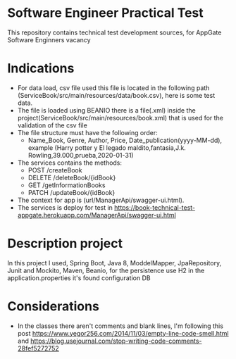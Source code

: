 # Software Engineer Practical Test
This repository contains technical test development sources, for AppGate  Software Enginners vacancy

# Indications
* For data load, csv file used this file is located in the following path (ServiceBook/src/main/resources/data/book.csv), here is some test data.
* The file is loaded using BEANIO there is a file(.xml) inside the project(ServiceBook/src/main/resources/book.xml) that is used for the validation of the csv file
* The file structure must have the following order:
   * Name_Book, Genre, Author, Price, Date_publication(yyyy-MM-dd), example (Harry potter y El legado maldito,fantasia,J.k. Rowling,39.000,prueba,2020-01-31)
* The services contains the methods:
   * POST /createBook
   * DELETE /deleteBook/{idBook}
   * GET /getInformationBooks
   * PATCH /updateBook/{idBook}
 * The context for app is (url/ManagerApi/swagger-ui.html).
 * The services is deploy for test in https://book-technical-test-appgate.herokuapp.com/ManagerApi/swagger-ui.html
# Description project   
In this project I used, Spring Boot, Java 8, ModdelMapper, JpaRepository, Junit and Mockito, Maven, Beanio, for the persistence use H2 in the application.properties it's found configuration DB

# Considerations
* In the classes there aren't comments and  blank lines, I'm following this post https://www.yegor256.com/2014/11/03/empty-line-code-smell.html and https://blog.usejournal.com/stop-writing-code-comments-28fef5272752
